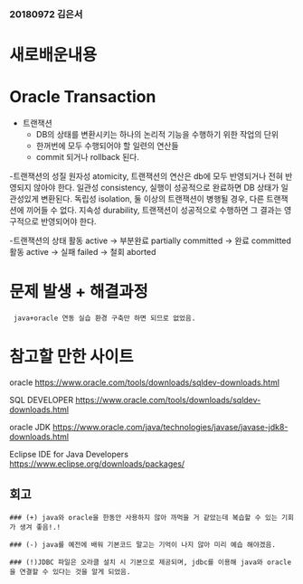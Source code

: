 ### 20180972 김은서

# 새로배운내용

# Oracle Transaction
* 트랜잭션
  * DB의 상태를 변환시키는 하나의 논리적 기능을 수행하기 위한 작업의 단위
  * 한꺼번에 모두 수행되어야 할 일련의 연산들
  * commit 되거나 rollback 된다.

-트랜잭션의 성질
  원자성 atomicity, 트랜잭션의 연산은 db에 모두 반영되거나 전혀 반영되지 않아야 한다.
  일관성 consistency, 실행이 성공적으로 완료하면 DB 상태가 일관성있게 변환된다.
  독립성 isolation, 둘 이상의 트랜잭션이 병행될 경우, 다른 트랜잭션에 끼어들 수 없다.
  지속성 durability, 트랜잭션이 성공적으로 수행하면 그 결과는 영구적으로 반영되어야 한다.
  
-트랜잭션의 상태 
활동 active -> 부분완료 partially committed -> 완료 committed
활동 active -> 실패 failed -> 철회 aborted



# 문제 발생 + 해결과정
```
 java+oracle 연동 실습 환경 구축만 하면 되므로 없었음. 

```

# 참고할 만한 사이트

oracle 
https://www.oracle.com/tools/downloads/sqldev-downloads.html

SQL DEVELOPER 
https://www.oracle.com/tools/downloads/sqldev-downloads.html

oracle JDK
https://www.oracle.com/java/technologies/javase/javase-jdk8-downloads.html

Eclipse IDE for Java Developers
https://www.eclipse.org/downloads/packages/


## 회고
```
### (+) java와 oracle을 한동안 사용하지 않아 까먹을 거 같았는데 복습할 수 있는 기회가 생겨 좋음!.! 

### (-) java를 예전에 배워 기본코드 말고는 기억이 나지 않아 미리 예습 해야겠음.

### (!)JDBC 파일은 오라클 설치 시 기본으로 제공되며, jdbc를 이용해 java와 oracle을 연결할 수 있다는 것을 알게 되었음.
```

